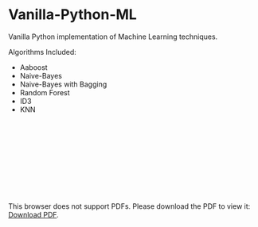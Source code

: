 # Vanilla-Python-ML
Vanilla Python implementation of Machine Learning techniques.


Algorithms Included:
* Aaboost
* Naive-Bayes
* Naive-Bayes with Bagging
* Random Forest
* ID3
* KNN

<object data="https://github.com/mkhoshpa/Vanilla-Python-ML/blob/master/machine_learning_project.pdf" type="application/pdf" width="700px" height="700px">
    <embed src="https://github.com/mkhoshpa/Vanilla-Python-ML/blob/master/machine_learning_project.pdf">
        <p>This browser does not support PDFs. Please download the PDF to view it: <a href="https://github.com/mkhoshpa/Vanilla-Python-ML/blob/master/machine_learning_project.pdf">Download PDF</a>.</p>
    </embed>
</object>